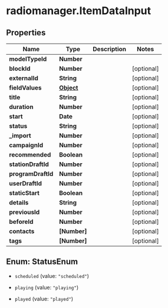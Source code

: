 # radiomanager.ItemDataInput

## Properties

Name | Type | Description | Notes
------------ | ------------- | ------------- | -------------
**modelTypeId** | **Number** |  | 
**blockId** | **Number** |  | [optional] 
**externalId** | **String** |  | [optional] 
**fieldValues** | [**Object**](.md) |  | [optional] 
**title** | **String** |  | [optional] 
**duration** | **Number** |  | [optional] 
**start** | **Date** |  | [optional] 
**status** | **String** |  | [optional] 
**_import** | **Number** |  | [optional] 
**campaignId** | **Number** |  | [optional] 
**recommended** | **Boolean** |  | [optional] 
**stationDraftId** | **Number** |  | [optional] 
**programDraftId** | **Number** |  | [optional] 
**userDraftId** | **Number** |  | [optional] 
**staticStart** | **Boolean** |  | [optional] 
**details** | **String** |  | [optional] 
**previousId** | **Number** |  | [optional] 
**beforeId** | **Number** |  | [optional] 
**contacts** | **[Number]** |  | [optional] 
**tags** | **[Number]** |  | [optional] 



## Enum: StatusEnum


* `scheduled` (value: `"scheduled"`)

* `playing` (value: `"playing"`)

* `played` (value: `"played"`)




